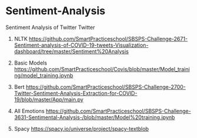 # Sentiment-Analysis
Sentiment Analysis of Twitter Twitter

1) NLTK
https://github.com/SmartPracticeschool/SBSPS-Challenge-2671-Sentiment-analysis-of-COVID-19-tweets-Visualization-dashboard/tree/master/Sentiment%20Analysis

2) Basic Models
https://github.com/SmartPracticeschool/Covis/blob/master/Model_training/model_training.ipynb

3) Bert
https://github.com/SmartPracticeschool/SBSPS-Challenge-2700-Twitter-Sentiment-Analysis-Extraction-for-COVID-19/blob/master/App/main.py

4) All Emotions
https://github.com/SmartPracticeschool/SBSPS-Challenge-3631-Sentimental-Analysis-/blob/master/Model%20training.ipynb

5) Spacy
https://spacy.io/universe/project/spacy-textblob
